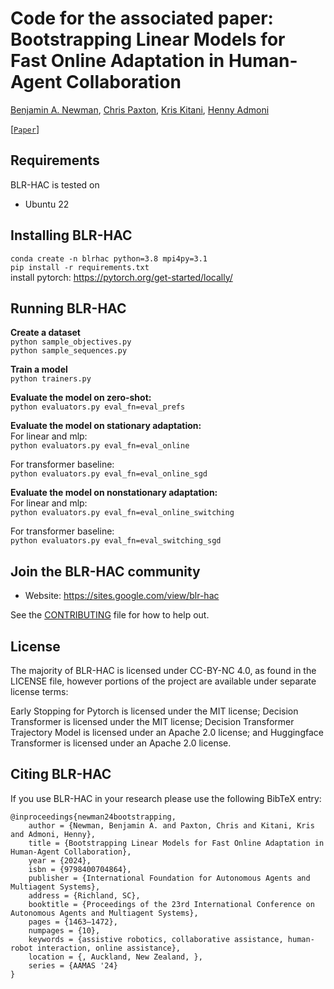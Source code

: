 
# Code for the associated paper: Bootstrapping Linear Models for Fast Online Adaptation in Human-Agent Collaboration

[Benjamin A. Newman](https://newmanben.com/), [Chris Paxton](https://cpaxton.github.io/about/), [Kris Kitani](https://kriskitani.github.io/), [Henny Admoni](https://hennyadmoni.com/)

[[`Paper`](https://arxiv.org/abs/2404.10733)]

## Requirements  
BLR-HAC is tested on   
* Ubuntu 22  
  
## Installing BLR-HAC
`conda create -n blrhac python=3.8 mpi4py=3.1`  
`pip install -r requirements.txt`  
install pytorch: https://pytorch.org/get-started/locally/  

## Running BLR-HAC  
**Create a dataset**  
`python sample_objectives.py`  
`python sample_sequences.py`  

**Train a model**  
`python trainers.py`  

**Evaluate the model on zero-shot:**  
`python evaluators.py eval_fn=eval_prefs`  

**Evaluate the model on stationary adaptation:**  
For linear and mlp:  
`python evaluators.py eval_fn=eval_online`  

For transformer baseline:  
`python evaluators.py eval_fn=eval_online_sgd`  

**Evaluate the model on nonstationary adaptation:**  
For linear and mlp:  
`python evaluators.py eval_fn=eval_online_switching`  

For transformer baseline:  
`python evaluators.py eval_fn=eval_switching_sgd`  

## Join the BLR-HAC community  
* Website: https://sites.google.com/view/blr-hac  

See the [CONTRIBUTING](CONTRIBUTING.md) file for how to help out.  

## License  
The majority of BLR-HAC is licensed under CC-BY-NC 4.0, as found in the LICENSE file, however portions of the project are available under separate license terms:  

Early Stopping for Pytorch is licensed under the MIT license; Decision Transformer is licensed under the MIT license; Decision Transformer Trajectory Model is licensed under an Apache 2.0 license; and Huggingface Transformer is licensed under an Apache 2.0 license.  

## Citing BLR-HAC  
If you use BLR-HAC in your research please use the following BibTeX entry:  

```
@inproceedings{newman24bootstrapping,
    author = {Newman, Benjamin A. and Paxton, Chris and Kitani, Kris and Admoni, Henny},
    title = {Bootstrapping Linear Models for Fast Online Adaptation in Human-Agent Collaboration},
    year = {2024},
    isbn = {9798400704864},
    publisher = {International Foundation for Autonomous Agents and Multiagent Systems},
    address = {Richland, SC},
    booktitle = {Proceedings of the 23rd International Conference on Autonomous Agents and Multiagent Systems},
    pages = {1463–1472},
    numpages = {10},
    keywords = {assistive robotics, collaborative assistance, human-robot interaction, online assistance},
    location = {, Auckland, New Zealand, },
    series = {AAMAS '24}
}
```
